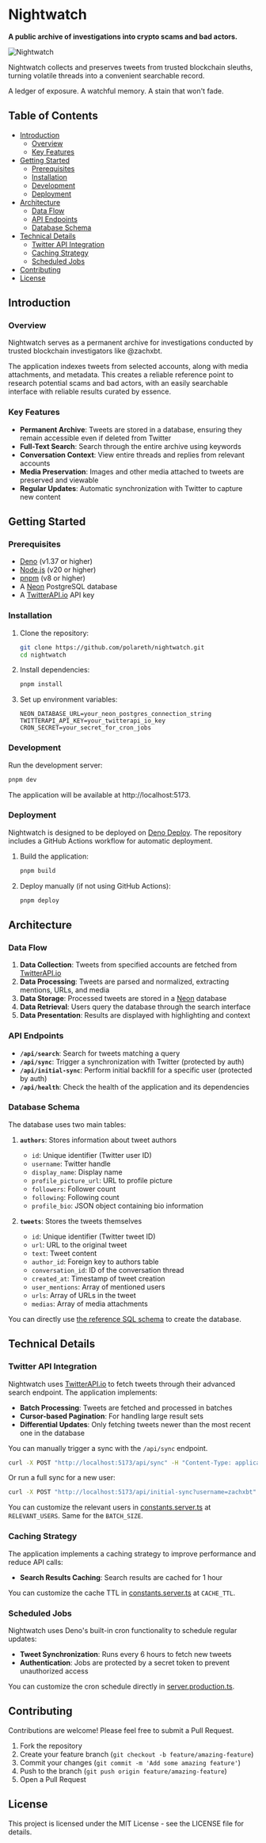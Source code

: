 # Nightwatch

**A public archive of investigations into crypto scams and bad actors.**

![Nightwatch](./public/logo-white.png)

Nightwatch collects and preserves tweets from trusted blockchain sleuths, turning volatile threads into a convenient searchable record.

A ledger of exposure. A watchful memory. A stain that won't fade.

## Table of Contents

- [Introduction](#introduction)
  - [Overview](#overview)
  - [Key Features](#key-features)
- [Getting Started](#getting-started)
  - [Prerequisites](#prerequisites)
  - [Installation](#installation)
  - [Development](#development)
  - [Deployment](#deployment)
- [Architecture](#architecture)
  - [Data Flow](#data-flow)
  - [API Endpoints](#api-endpoints)
  - [Database Schema](#database-schema)
- [Technical Details](#technical-details)
  - [Twitter API Integration](#twitter-api-integration)
  - [Caching Strategy](#caching-strategy)
  - [Scheduled Jobs](#scheduled-jobs)
- [Contributing](#contributing)
- [License](#license)

## Introduction

### Overview

Nightwatch serves as a permanent archive for investigations conducted by trusted blockchain investigators like @zachxbt.

The application indexes tweets from selected accounts, along with media attachments, and metadata. This creates a reliable reference point to research potential scams and bad actors, with an easily searchable interface with reliable results curated by essence.

### Key Features

- **Permanent Archive**: Tweets are stored in a database, ensuring they remain accessible even if deleted from Twitter
- **Full-Text Search**: Search through the entire archive using keywords
- **Conversation Context**: View entire threads and replies from relevant accounts
- **Media Preservation**: Images and other media attached to tweets are preserved and viewable
- **Regular Updates**: Automatic synchronization with Twitter to capture new content

## Getting Started

### Prerequisites

- [Deno](https://deno.com/) (v1.37 or higher)
- [Node.js](https://nodejs.org/) (v20 or higher)
- [pnpm](https://pnpm.io/) (v8 or higher)
- A [Neon](https://neon.tech/) PostgreSQL database
- A [TwitterAPI.io](https://twitterapi.io/) API key

### Installation

1. Clone the repository:

   ```bash
   git clone https://github.com/polareth/nightwatch.git
   cd nightwatch
   ```

2. Install dependencies:

   ```bash
   pnpm install
   ```

3. Set up environment variables:
   ```
   NEON_DATABASE_URL=your_neon_postgres_connection_string
   TWITTERAPI_API_KEY=your_twitterapi_io_key
   CRON_SECRET=your_secret_for_cron_jobs
   ```

### Development

Run the development server:

```bash
pnpm dev
```

The application will be available at http://localhost:5173.

### Deployment

Nightwatch is designed to be deployed on [Deno Deploy](https://deno.com/deploy). The repository includes a GitHub Actions workflow for automatic deployment.

1. Build the application:

   ```bash
   pnpm build
   ```

2. Deploy manually (if not using GitHub Actions):
   ```bash
   pnpm deploy
   ```

## Architecture

### Data Flow

1. **Data Collection**: Tweets from specified accounts are fetched from [TwitterAPI.io](https://twitterapi.io/)
2. **Data Processing**: Tweets are parsed and normalized, extracting mentions, URLs, and media
3. **Data Storage**: Processed tweets are stored in a [Neon](https://neon.tech/) database
4. **Data Retrieval**: Users query the database through the search interface
5. **Data Presentation**: Results are displayed with highlighting and context

### API Endpoints

- **`/api/search`**: Search for tweets matching a query
- **`/api/sync`**: Trigger a synchronization with Twitter (protected by auth)
- **`/api/initial-sync`**: Perform initial backfill for a specific user (protected by auth)
- **`/api/health`**: Check the health of the application and its dependencies

### Database Schema

The database uses two main tables:

1. **`authors`**: Stores information about tweet authors

   - `id`: Unique identifier (Twitter user ID)
   - `username`: Twitter handle
   - `display_name`: Display name
   - `profile_picture_url`: URL to profile picture
   - `followers`: Follower count
   - `following`: Following count
   - `profile_bio`: JSON object containing bio information

2. **`tweets`**: Stores the tweets themselves
   - `id`: Unique identifier (Twitter tweet ID)
   - `url`: URL to the original tweet
   - `text`: Tweet content
   - `author_id`: Foreign key to authors table
   - `conversation_id`: ID of the conversation thread
   - `created_at`: Timestamp of tweet creation
   - `user_mentions`: Array of mentioned users
   - `urls`: Array of URLs in the tweet
   - `medias`: Array of media attachments

You can directly use [the reference SQL schema](./resources/init.sql) to create the database.

## Technical Details

### Twitter API Integration

Nightwatch uses [TwitterAPI.io](https://twitterapi.io/) to fetch tweets through their advanced search endpoint. The application implements:

- **Batch Processing**: Tweets are fetched and processed in batches
- **Cursor-based Pagination**: For handling large result sets
- **Differential Updates**: Only fetching tweets newer than the most recent one in the database

You can manually trigger a sync with the `/api/sync` endpoint.

```bash
curl -X POST "http://localhost:5173/api/sync" -H "Content-Type: application/json" -H "Authorization: Bearer $CRON_SECRET" # this uses localhost but it could be the deployed endpoint
```

Or run a full sync for a new user:

```bash
curl -X POST "http://localhost:5173/api/initial-sync?username=zachxbt" -H "Content-Type: application/json" -H "Authorization: Bearer $CRON_SECRET"
```

You can customize the relevant users in [constants.server.ts](./app/lib/constants.server.ts) at `RELEVANT_USERS`. Same for the `BATCH_SIZE`.

### Caching Strategy

The application implements a caching strategy to improve performance and reduce API calls:

- **Search Results Caching**: Search results are cached for 1 hour

You can customize the cache TTL in [constants.server.ts](./app/lib/constants.server.ts) at `CACHE_TTL`.

### Scheduled Jobs

Nightwatch uses Deno's built-in cron functionality to schedule regular updates:

- **Tweet Synchronization**: Runs every 6 hours to fetch new tweets
- **Authentication**: Jobs are protected by a secret token to prevent unauthorized access

You can customize the cron schedule directly in [server.production.ts](./server.production.ts).

## Contributing

Contributions are welcome! Please feel free to submit a Pull Request.

1. Fork the repository
2. Create your feature branch (`git checkout -b feature/amazing-feature`)
3. Commit your changes (`git commit -m 'Add some amazing feature'`)
4. Push to the branch (`git push origin feature/amazing-feature`)
5. Open a Pull Request

## License

This project is licensed under the MIT License - see the LICENSE file for details.

